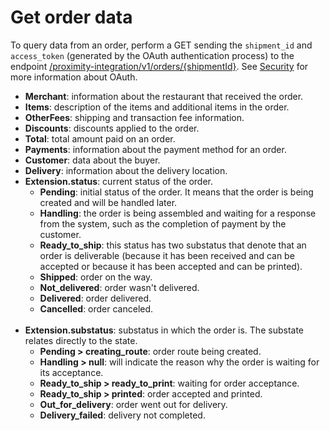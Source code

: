 # Get order data

To query data from an order, perform a GET sending the `shipment_id` and `access_token` (generated by the OAuth authentication process) to the endpoint [/proximity-integration/v1/orders/{shipmentId}](/developers/en/reference/mp_delivery/_proximity-integrationorders_shipment_id/get). See [Security](/developers/en/guides/additional-content/security/oauth/introduction) for more information about OAuth.

* **Merchant**: information about the restaurant that received the order.
* **Items**: description of the items and additional items in the order.
* **OtherFees**: shipping and transaction fee information.
* **Discounts**: discounts applied to the order.
* **Total**: total amount paid on an order.
* **Payments**: information about the payment method for an order.
* **Customer**: data about the buyer.
* **Delivery**: information about the delivery location.
* **Extension.status**: current status of the order.
  * **Pending**: initial status of the order. It means that the order is being created and will be handled later.
  * **Handling**: the order is being assembled and waiting for a response from the system, such as the completion of payment by the customer.
  * **Ready_to_ship**: this status has two substatus that denote that an order is deliverable (because it has been received and can be accepted or because it has been accepted and can be printed).
  * **Shipped**: order on the way.
  * **Not_delivered**: order wasn't delivered.
  * **Delivered**: order delivered.
  * **Cancelled**: order canceled.
  <br/>
* **Extension.substatus**: substatus in which the order is. The substate relates directly to the state.
  * **Pending > creating_route**: order route being created.
  * **Handling > null**: will indicate the reason why the order is waiting for its acceptance.
  * **Ready_to_ship > ready_to_print**: waiting for order acceptance.
  * **Ready_to_ship > printed**: order accepted and printed.
  * **Out_for_delivery**: order went out for delivery. 
  * **Delivery_failed**: delivery not completed.